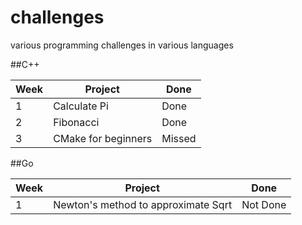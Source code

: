 # challenges
various programming challenges in various languages

##C++

| Week 	| Project 		     | Done 	|
| ----- | ---------------  | -------- |
| 1  	| Calculate Pi       | Done     |
| 2  	| Fibonacci          | Done     |
| 3  	| CMake for beginners| Missed |

##Go

| Week 	| Project 		 | Done 		 |
| ----- | -------------- | -------------- |
| 1 | Newton's method to approximate Sqrt | Not Done |


